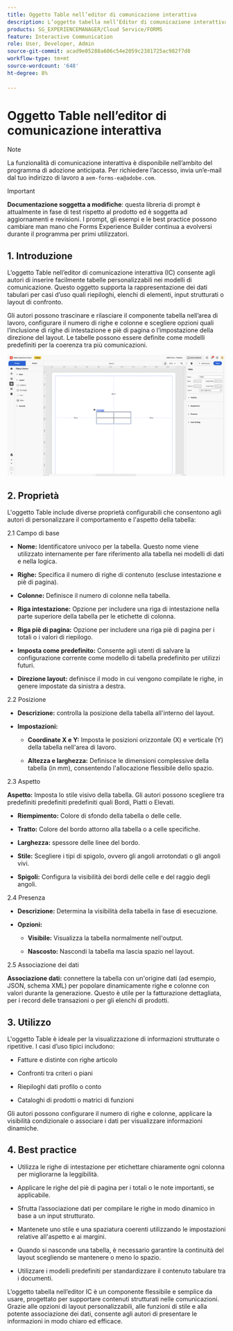 ```yaml
---
title: Oggetto Table nell’editor di comunicazione interattiva
description: L’oggetto tabella nell’Editor di comunicazione interattiva di AEM Forms consente agli autori di inserire facilmente tabelle personalizzabili nei modelli di comunicazione.
products: SG_EXPERIENCEMANAGER/Cloud Service/FORMS
feature: Interactive Communication
role: User, Developer, Admin
source-git-commit: acad9e05288a606c54e2059c2381725ac982f7d8
workflow-type: tm+mt
source-wordcount: '648'
ht-degree: 8%

---
```



# Oggetto Table nell’editor di comunicazione interattiva

>[!NOTE]
>
> La funzionalità di comunicazione interattiva è disponibile nell’ambito del programma di adozione anticipata. Per richiedere l’accesso, invia un’e-mail dal tuo indirizzo di lavoro a `aem-forms-ea@adobe.com`.

>[!IMPORTANT]
>
> **Documentazione soggetta a modifiche**: questa libreria di prompt è attualmente in fase di test rispetto al prodotto ed è soggetta ad aggiornamenti e revisioni. I prompt, gli esempi e le best practice possono cambiare man mano che Forms Experience Builder continua a evolversi durante il programma per primi utilizzatori.

## &#x200B;1. Introduzione

L’oggetto Table nell’editor di comunicazione interattiva (IC) consente agli autori di inserire facilmente tabelle personalizzabili nei modelli di comunicazione. Questo oggetto supporta la rappresentazione dei dati tabulari per casi d’uso quali riepiloghi, elenchi di elementi, input strutturati o layout di confronto.

Gli autori possono trascinare e rilasciare il componente tabella nell’area di lavoro, configurare il numero di righe e colonne e scegliere opzioni quali l’inclusione di righe di intestazione e piè di pagina o l’impostazione della direzione del layout. Le tabelle possono essere definite come modelli predefiniti per la coerenza tra più comunicazioni.

![Trova documento IC](/help/forms/interactive-communication/assets/table.png)

## &#x200B;2. Proprietà

L&#39;oggetto Table include diverse proprietà configurabili che consentono agli autori di personalizzare il comportamento e l&#39;aspetto della tabella:


2.1 Campo di base

- **Nome:** Identificatore univoco per la tabella. Questo nome viene utilizzato internamente per fare riferimento alla tabella nei modelli di dati e nella logica.

- **Righe:** Specifica il numero di righe di contenuto (escluse intestazione e piè di pagina).

- **Colonne:** Definisce il numero di colonne nella tabella.

- **Riga intestazione:** Opzione per includere una riga di intestazione nella parte superiore della tabella per le etichette di colonna.

- **Riga piè di pagina:** Opzione per includere una riga piè di pagina per i totali o i valori di riepilogo.

- **Imposta come predefinito:** Consente agli utenti di salvare la configurazione corrente come modello di tabella predefinito per utilizzi futuri.

- **Direzione layout:** definisce il modo in cui vengono compilate le righe, in genere impostate da sinistra a destra.

2.2 Posizione

- **Descrizione:** controlla la posizione della tabella all&#39;interno del layout.

- **Impostazioni:**

   - **Coordinate X e Y:** Imposta le posizioni orizzontale (X) e verticale (Y) della tabella nell&#39;area di lavoro.

   - **Altezza e larghezza:** Definisce le dimensioni complessive della tabella (in mm), consentendo l&#39;allocazione flessibile dello spazio.

2.3 Aspetto

**Aspetto:** Imposta lo stile visivo della tabella. Gli autori possono scegliere tra predefiniti predefiniti predefiniti quali Bordi, Piatti o Elevati.

- **Riempimento:** Colore di sfondo della tabella o delle celle.

- **Tratto:** Colore del bordo attorno alla tabella o a celle specifiche.

- **Larghezza:** spessore delle linee del bordo.

- **Stile:** Scegliere i tipi di spigolo, ovvero gli angoli arrotondati o gli angoli vivi.

- **Spigoli:** Configura la visibilità dei bordi delle celle e del raggio degli angoli.

2.4 Presenza

- **Descrizione:** Determina la visibilità della tabella in fase di esecuzione.

- **Opzioni:**

   - **Visibile:** Visualizza la tabella normalmente nell&#39;output.

   - **Nascosto:** Nascondi la tabella ma lascia spazio nel layout.

2.5 Associazione dei dati

**Associazione dati:** connettere la tabella con un&#39;origine dati (ad esempio, JSON, schema XML) per popolare dinamicamente righe e colonne con valori durante la generazione. Questo è utile per la fatturazione dettagliata, per i record delle transazioni o per gli elenchi di prodotti.

## &#x200B;3. Utilizzo

L&#39;oggetto Table è ideale per la visualizzazione di informazioni strutturate o ripetitive. I casi d’uso tipici includono:

- Fatture e distinte con righe articolo

- Confronti tra criteri o piani

- Riepiloghi dati profilo o conto

- Cataloghi di prodotti o matrici di funzioni

Gli autori possono configurare il numero di righe e colonne, applicare la visibilità condizionale o associare i dati per visualizzare informazioni dinamiche.

## &#x200B;4. Best practice

- Utilizza le righe di intestazione per etichettare chiaramente ogni colonna per migliorarne la leggibilità.

- Applicare le righe del piè di pagina per i totali o le note importanti, se applicabile.

- Sfrutta l’associazione dati per compilare le righe in modo dinamico in base a un input strutturato.

- Mantenete uno stile e una spaziatura coerenti utilizzando le impostazioni relative all&#39;aspetto e ai margini.

- Quando si nasconde una tabella, è necessario garantire la continuità del layout scegliendo se mantenere o meno lo spazio.

- Utilizzare i modelli predefiniti per standardizzare il contenuto tabulare tra i documenti.

L’oggetto tabella nell’editor IC è un componente flessibile e semplice da usare, progettato per supportare contenuti strutturati nelle comunicazioni. Grazie alle opzioni di layout personalizzabili, alle funzioni di stile e alla potente associazione dei dati, consente agli autori di presentare le informazioni in modo chiaro ed efficace.


